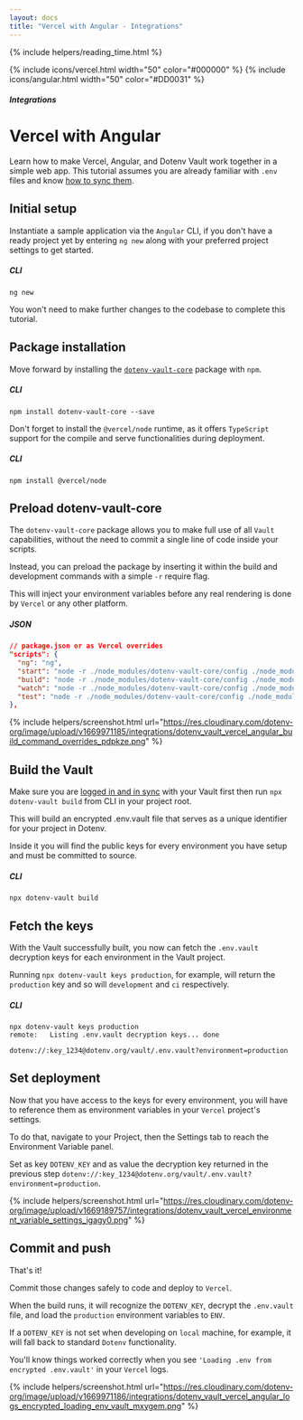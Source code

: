 ```yaml
---
layout: docs
title: "Vercel with Angular - Integrations"
---
```


{% include helpers/reading_time.html %}

{% include icons/vercel.html width="50" color="#000000" %}
{% include icons/angular.html width="50" color="#DD0031" %}

##### Integrations
# __Vercel with Angular__

Learn how to make Vercel, Angular, and Dotenv Vault work together in a simple web app. This tutorial assumes you are already familiar with `.env` files and know [how to sync them](/docs/tutorials/sync).

## Initial setup
Instantiate a sample application via the `Angular` CLI, if you don't have a ready project yet by entering `ng new` along with your preferred project settings to get started.

##### CLI
```shell
ng new
```

You won't need to make further changes to the codebase to complete this tutorial.

## Package installation
Move forward by installing the [`dotenv-vault-core`](https://github.com/dotenv-org/dotenv-vault-core) package with `npm`.

##### CLI
```shell
npm install dotenv-vault-core --save
```

Don't forget to install the `@vercel/node` runtime, as it offers `TypeScript` support for the  compile and serve functionalities during deployment.

##### CLI
```shell
npm install @vercel/node
```

## Preload dotenv-vault-core

The `dotenv-vault-core` package allows you to make full use of all `Vault` capabilities, without the need to commit a single line of code inside your scripts.

Instead, you can preload the package by inserting it within the build and development commands with a simple `-r` require flag.

This will inject your environment variables before any real rendering is done by `Vercel` or any other platform.

##### JSON
```json
// package.json or as Vercel overrides
"scripts": {
  "ng": "ng",
  "start": "node -r ./node_modules/dotenv-vault-core/config ./node_modules/@angular/cli/bin/ng serve",
  "build": "node -r ./node_modules/dotenv-vault-core/config ./node_modules/@angular/cli/bin/ng build",
  "watch": "node -r ./node_modules/dotenv-vault-core/config ./node_modules/@angular/cli/bin/ng build --watch --configuration development",
  "test": "node -r ./node_modules/dotenv-vault-core/config ./node_modules/@angular/cli/bin/ng test"
},
```

{% include helpers/screenshot.html url="https://res.cloudinary.com/dotenv-org/image/upload/v1669971185/integrations/dotenv_vault_vercel_angular_build_command_overrides_pdpkze.png" %}

## Build the Vault
Make sure you are [logged in and in sync](/docs/tutorials/sync) with your Vault first then run `npx dotenv-vault build` from CLI in your project root.

This will build an encrypted .env.vault file that serves as a unique identifier for your project in Dotenv.

Inside it you will find the public keys for every environment you have setup and must be committed to source.

##### CLI
```shell
npx dotenv-vault build
```

## Fetch the keys
With the Vault successfully built, you now can fetch the `.env.vault` decryption keys for each environment in the Vault project.

Running `npx dotenv-vault keys production`, for example, will return the `production` key and so will `development` and `ci` respectively.

##### CLI
```shell
npx dotenv-vault keys production
remote:   Listing .env.vault decryption keys... done

dotenv://:key_1234@dotenv.org/vault/.env.vault?environment=production
```

## Set deployment
Now that you have access to the keys for every environment, you will have to reference them as environment variables in your `Vercel` project's settings.

To do that, navigate to your Project, then the Settings tab to reach the Environment Variable panel.

Set as key `DOTENV_KEY` and as value the decryption key returned in the previous step `dotenv://:key_1234@dotenv.org/vault/.env.vault?environment=production`.

{% include helpers/screenshot.html url="https://res.cloudinary.com/dotenv-org/image/upload/v1669189757/integrations/dotenv_vault_vercel_environment_variable_settings_igagy0.png" %}

## Commit and push
That's it!

Commit those changes safely to code and deploy to `Vercel`.

When the build runs, it will recognize the `DOTENV_KEY`, decrypt the `.env.vault` file, and load the `production` environment variables to `ENV`.

If a `DOTENV_KEY` is not set when developing on `local` machine, for example, it will fall back to standard `Dotenv` functionality.

You'll know things worked correctly when you see `'Loading .env from encrypted .env.vault'` in your `Vercel` logs.

{% include helpers/screenshot.html url="https://res.cloudinary.com/dotenv-org/image/upload/v1669971186/integrations/dotenv_vault_vercel_angular_logs_encrypted_loading_env_vault_mxygem.png" %}
